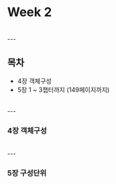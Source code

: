 # Week 2

<br>
---
<br>

## 목차

- 4장 객체구성
- 5장 1 ~ 3챕터까지 (149페이지까지)

<br>
---
<br>

### 4장 객체구성



<br>
---
<br>


### 5장 구성단위
